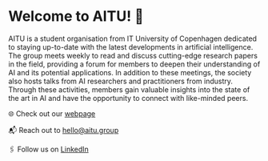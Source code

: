 # Welcome to AITU! 👋

AITU is a student organisation from IT University of Copenhagen dedicated to staying up-to-date with the latest developments in artificial intelligence.
The group meets weekly to read and discuss cutting-edge research papers in the field, providing a forum for members to deepen their understanding of AI and its potential applications. 
In addition to these meetings, the society also hosts talks from AI researchers and practitioners from industry. Through these activities, members gain valuable insights into the state of the art in AI and have the opportunity to connect with like-minded peers.

🌐 Check out our [webpage](https://www.aitu.group)

📬 Reach out to [hello@aitu.group](mailto:hello@aitu.group)

🖇️ Follow us on [LinkedIn](https://www.linkedin.com/company/aitu-dk)
